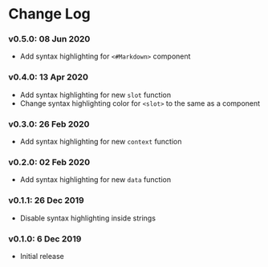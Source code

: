 # Change Log

### v0.5.0: 08 Jun 2020

- Add syntax highlighting for `<#Markdown>` component

### v0.4.0: 13 Apr 2020

- Add syntax highlighting for new `slot` function
- Change syntax highlighting color for `<slot>` to the same as a component

### v0.3.0: 26 Feb 2020

- Add syntax highlighting for new `context` function

### v0.2.0: 02 Feb 2020

- Add syntax highlighting for new `data` function

### v0.1.1: 26 Dec 2019

- Disable syntax highlighting inside strings

### v0.1.0: 6 Dec 2019

- Initial release